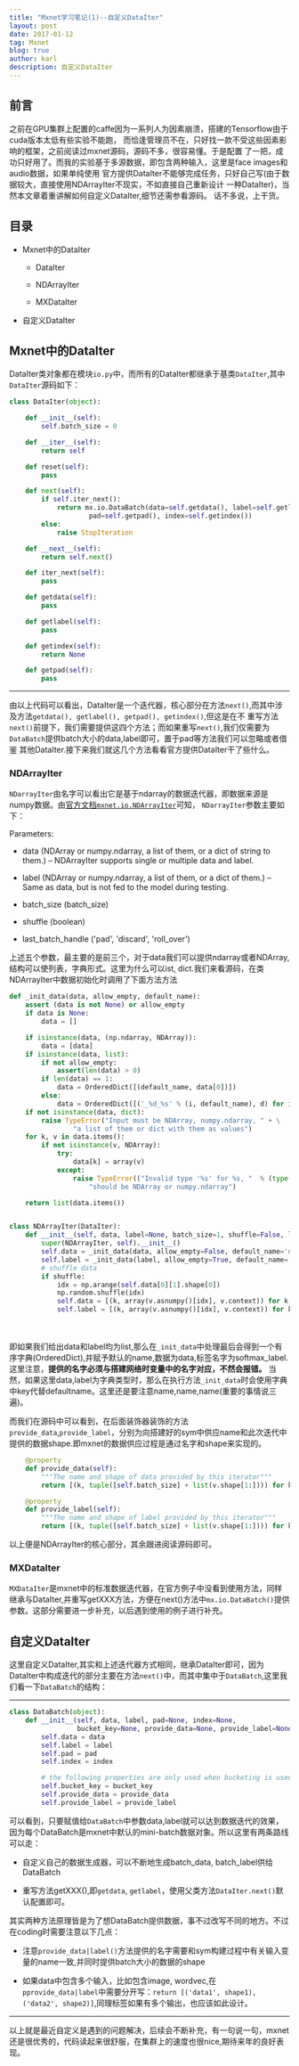 ```yaml
---
title: "Mxnet学习笔记(1)--自定义DataIter"
layout: post
date: 2017-01-12
tag: Mxnet
blog: true
author: karl
description: 自定义DataIter
---   
```


## 前言　　

之前在GPU集群上配置的caffe因为一系列人为因素崩溃，搭建的Tensorflow由于cuda版本太低有些实验不能跑，
而恰逢管理员不在，只好找一款不受这些因素影响的框架，之前阅读过mxnet源码，源码不多，很容易懂。于是配置
了一把，成功只好用了。而我的实验基于多源数据，即包含两种输入，这里是face images和audio数据，如果单纯使用
官方提供DataIter不能够完成任务，只好自己写(由于数据较大，直接使用NDArrayIter不现实，不如直接自己重新设计
一种DataIter)，当然本文章着重讲解如何自定义DataIter,细节还需参看源码。
话不多说，上干货。

## 目录　　

* Mxnet中的DataIter
    * DataIter  

    * NDArrayIter  

    * MXDataIter  


* 自定义DataIter  

## Mxnet中的DataIter  

DataIter类对象都在模块`io.py`中，而所有的DataIter都继承于基类`DataIter`,其中`DataIter`源码如下：　　

```python
class DataIter(object):

    def __init__(self):
        self.batch_size = 0

    def __iter__(self):
        return self

    def reset(self):
        pass

    def next(self):
        if self.iter_next():
            return mx.io.DataBatch(data=self.getdata(), label=self.getlabel(), \
                    pad=self.getpad(), index=self.getindex())
        else:
            raise StopIteration

    def __next__(self):
        return self.next()

    def iter_next(self):
        pass

    def getdata(self):
        pass

    def getlabel(self):
        pass

    def getindex(self):
        return None

    def getpad(self):
        pass
```  

---  

由以上代码可以看出，DataIter是一个迭代器，核心部分在方法`next()`,而其中涉及方法`getdata(), getlabel(), getpad(), getindex()`,但这是在不
重写方法`next()`前提下，我们需要提供这四个方法；而如果重写`next()`,我们仅需要为`DataBatch`提供batch大小的data,label即可，置于pad等方法我们可以忽略或者借鉴
其他DataIter.接下来我们就这几个方法看看官方提供DataIter干了些什么。　　

### NDArrayIter  
`NDarrayIter`由名字可以看出它是基于ndarray的数据迭代器，即数据来源是numpy数据。由[官方文档`mxnet.io.NDArrayIter`](http://mxnet.io/api/python/io.html#mxnet.io.NDArrayIter)可知，
`NDarrayIter`参数主要如下：　　

Parameters:   
* data (NDArray or numpy.ndarray, a list of them, or a dict of string to them.) – NDArrayIter supports single or multiple data and label.  

* label (NDArray or numpy.ndarray, a list of them, or a dict of them.) – Same as data, but is not fed to the model during testing.  

* batch_size (batch_size)  

* shuffle (boolean)  

* last_batch_handle ('pad', 'discard', 'roll_over')  

上述五个参数，最主要的是前三个，对于data我们可以提供ndarray或者NDArray,结构可以使列表，字典形式。这里为什么可以ist, dict.我们来看源码，在类NDArrayIter中数据初始化时调用了下面方法方法  


```python  
def _init_data(data, allow_empty, default_name):
    assert (data is not None) or allow_empty
    if data is None:
        data = []

    if isinstance(data, (np.ndarray, NDArray)):
        data = [data]
    if isinstance(data, list):
        if not allow_empty:
            assert(len(data) > 0)
        if len(data) == 1:
            data = OrderedDict([(default_name, data[0])])
        else:
            data = OrderedDict([('_%d_%s' % (i, default_name), d) for i, d in enumerate(data)])
    if not isinstance(data, dict):
        raise TypeError("Input must be NDArray, numpy.ndarray, " + \
                "a list of them or dict with them as values")
    for k, v in data.items():
        if not isinstance(v, NDArray):
            try:
                data[k] = array(v)
            except:
                raise TypeError(("Invalid type '%s' for %s, "  % (type(v), k)) + \
                    "should be NDArray or numpy.ndarray")

    return list(data.items())


class NDArrayIter(DataIter):
    def __init__(self, data, label=None, batch_size=1, shuffle=False, last_batch_handle='pad'):
        super(NDArrayIter, self).__init__()
        self.data = _init_data(data, allow_empty=False, default_name='data')
        self.label = _init_data(label, allow_empty=True, default_name='softmax_label')
        # shuffle data
        if shuffle:
            idx = np.arange(self.data[0][1].shape[0])
            np.random.shuffle(idx)
            self.data = [(k, array(v.asnumpy()[idx], v.context)) for k, v in self.data]
            self.label = [(k, array(v.asnumpy()[idx], v.context)) for k, v in self.label]
```  

　

即如果我们给出data和label均为list,那么在`_init_data`中处理最后会得到一个有序字典(OrderedDict),并赋予默认的name,数据为data,标签名字为softmax_label.这里注意，**提供的名字必须与搭建网络时变量中的名字对应，不然会报错。**
当然，如果这里data,label为字典类型时，那么在执行方法`_init_data`时会使用字典中key代替defaultname。这里还是要注意name,name,name(重要的事情说三遍)。　　

而我们在源码中可以看到，在后面装饰器装饰的方法`provide_data`,`provide_label`，分别为向搭建好的sym中供应name和此次迭代中提供的数据shape.即mxnet的数据供应过程是通过名字和shape来实现的。　　

```python
    @property
    def provide_data(self):
        """The name and shape of data provided by this iterator"""
        return [(k, tuple([self.batch_size] + list(v.shape[1:]))) for k, v in self.data]

    @property
    def provide_label(self):
        """The name and shape of label provided by this iterator"""
        return [(k, tuple([self.batch_size] + list(v.shape[1:]))) for k, v in self.label]
```  

以上便是NDArrayIter的核心部分，其余跟进阅读源码即可。　　

### MXDataIter  

`MXDataIter`是mxnet中的标准数据迭代器，在官方例子中没看到使用方法，同样继承与DataIter,并重写getXXX方法，方便在next()方法中`mx.io.DataBatch()`提供参数。这部分需要进一步补充，以后遇到使用的例子进行补充。  

## 自定义DataIter  

这里自定义DataIter,其实和上述迭代器方式相同，继承DataIter即可，因为DataIter中构成迭代的部分主要在方法`next()`中，而其中集中于`DataBatch`,这里我们看一下`DataBatch`的结构：　　

---  
```python
class DataBatch(object):
    def __init__(self, data, label, pad=None, index=None,
                 bucket_key=None, provide_data=None, provide_label=None):
        self.data = data
        self.label = label
        self.pad = pad
        self.index = index

        # the following properties are only used when bucketing is used
        self.bucket_key = bucket_key
        self.provide_data = provide_data
        self.provide_label = provide_label
```   

可以看到，只要赋值给`DataBatch`中参数data,label就可以达到数据迭代的效果，因为每个DataBatch是mxnet中默认的mini-batch数据对象。所以这里有两条路线可以走：　  

* 自定义自己的数据生成器，可以不断地生成batch_data, batch_label供给DataBatch    

* 重写方法getXXX(),即`getdata`, `getlabel`，使用父类方法`DataIter.next()`默认配置即可。　　

其实两种方法原理皆是为了想DataBatch提供数据，事不过改写不同的地方。不过在coding时需要注意以下几点：　　

* 注意`provide_data|label()`方法提供的名字需要和sym构建过程中有关输入变量的name一致,并同时提供batch大小的数据的shape　　

* 如果data中包含多个输入，比如包含image, wordvec,在`pprovide_data|label`中需要分开写：`return [('data1', shape1), ('data2', shape2)]`,同理标签如果有多个输出，也应该如此设计。　　


---  
以上就是最近自定义是遇到的问题解决，后续会不断补充，有一句说一句，mxnet还是很优秀的，代码读起来很舒服，在集群上的速度也很nice,期待来年的良好表现。
